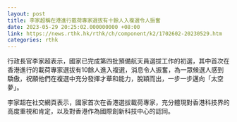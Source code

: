 ```yaml
---
layout: post
title: 李家超稱在港進行載荷專家選拔有十餘人入複選令人振奮
date: 2023-05-29 20:25:02.000000000 +08:00
link: https://news.rthk.hk/rthk/ch/component/k2/1702602-20230529.htm
categories: rthk
---
```


行政長官李家超表示，國家已完成第四批預備航天員選拔工作的初選，其中首次在香港進行的載荷專家選拔有10餘人進入複選，消息令人振奮，為一眾候選人感到驕傲，祝願他們在複選中充分發揮才華和能力，脫穎而出，一步一步邁向「太空夢」。

李家超在社交網頁表示，國家首次在香港選拔載荷專家，充分體現對香港科技界的高度重視和肯定，以及對香港作為國際創新科技中心的認同。

